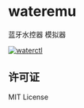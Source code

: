 # wateremu

蓝牙水控器 模拟器

[![waterctl](https://raw.githubusercontent.com/celesWuff/waterctl/gh-pages/waterctl.jpg)](https://github.com/celesWuff/waterctl)

## 许可证

MIT License
